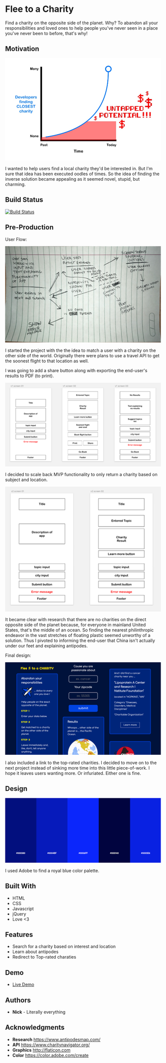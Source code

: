 # Flee to a Charity

Find a charity on the opposite side of the planet. Why? To abandon all your responsibilities and loved ones to help people you've never seen in a place you've never been to before, that's why!

## Motivation

![Untapped Potential](wireframes/the-graph.jpg)

I wanted to help users find a local charity they'd be interested in. But I'm sure that idea has been executed oodles of times. So the idea of finding the inverse solution became appealing as it seemed novel, stupid, but charming.

## Build Status

[![Build Status](https://travis-ci.org/travis-ci/travis-web.svg?branch=master)](https://nick-nack-attack.github.io/flee-to-a-charity)

## Pre-Production

User Flow:

![User Flow](wireframes/userFlow_01.jpg)

I started the project with the the idea to match a user with a charity on the other side of the world. Originally there were plans to use a travel API to get the soonest flight to that location as well.

I was going to add a share button along with exporting the end-user's results to PDF (to print).

![v1 Wireframes](wireframes/v1_wireframes.png)

I decided to scale back MVP functionality to only return a charity based on subject and location.

![v2 Wireframes](wireframes/v2_wireframes.png)

It became clear with research that there are no charities on the direct opposite side of the planet because, for everyone in mainland United States, that's the middle of an ocean. So finding the nearest philinthropic endeavor in the vast stretches of floating plastic seemed unworthy of a solution. Thus I pivoted to informing the end-user that China isn't actually under our feet and explaining antipodes.

Final design:

![Final Design](wireframes/final_flee.png)

I also included a link to the top-rated charities. I decided to move on to the next project instead of sinking more time into this little piece-of-work. I hope it leaves users wanting more. Or infuriated. Either one is fine. 

## Design

![Color Palette](wireframes/royal_blue.png)

I used Adobe to find a royal blue color palette.

## Built With

* HTML
* CSS
* Javascript
* jQuery
* Love <3

## Features

* Search for a charity based on interest and location
* Learn about antipodes
* Redirect to Top-rated charaties

## Demo

- [Live Demo](https://nick-nack-attack.github.io/flee-to-a-charity/)

## Authors

* **Nick** - Literally everything

## Acknowledgments

* **Research** https://www.antipodesmap.com/
* **API** https://www.charitynavigator.org/
* **Graphics** http://flaticon.com
* **Color** https://color.adobe.com/create

